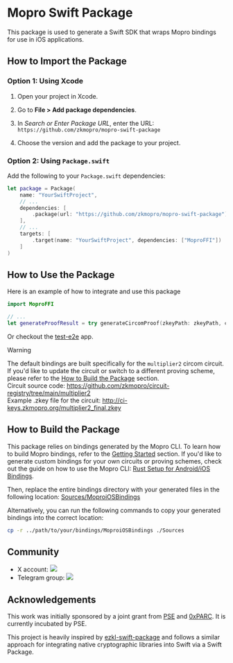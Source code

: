 # Mopro Swift Package

This package is used to generate a Swift SDK that wraps Mopro bindings for use in iOS applications.

## How to Import the Package

### Option 1: Using Xcode

1. Open your project in Xcode.

2. Go to **File > Add package dependencies**.

3. In _Search or Enter Package URL_, enter the URL: `https://github.com/zkmopro/mopro-swift-package`

4. Choose the version and add the package to your project.

### Option 2: Using `Package.swift`

Add the following to your `Package.swift` dependencies:

```swift
let package = Package(
    name: "YourSwiftProject",
    // ...
    dependencies: [
        .package(url: "https://github.com/zkmopro/mopro-swift-package") // Or change to your own URL
    ],
    // ...
    targets: [
        .target(name: "YourSwiftProject", dependencies: ["MoproFFI"])
    ]
)
```

## How to Use the Package

Here is an example of how to integrate and use this package

```swift
import MoproFFI

// ...
let generateProofResult = try generateCircomProof(zkeyPath: zkeyPath, circuitInputs: input_str, proofLib: ProofLib.arkworks)
```

Or checkout the [test-e2e](https://github.com/zkmopro/mopro/blob/793626f32ed34dcde382f5f304c301563126bc9d/test-e2e/ios/mopro-test/ContentView.swift#L90) app.

> [!WARNING]  
> The default bindings are built specifically for the `multiplier2` circom circuit. If you'd like to update the circuit or switch to a different proving scheme, please refer to the [How to Build the Package](#how-to-build-the-package) section.<br/>
> Circuit source code: https://github.com/zkmopro/circuit-registry/tree/main/multiplier2<br/>
> Example .zkey file for the circuit: http://ci-keys.zkmopro.org/multiplier2_final.zkey<br/>

## How to Build the Package

This package relies on bindings generated by the Mopro CLI.
To learn how to build Mopro bindings, refer to the [Getting Started](https://zkmopro.org/docs/getting-started) section.
If you'd like to generate custom bindings for your own circuits or proving schemes, check out the guide on how to use the Mopro CLI: [Rust Setup for Android/iOS Bindings](https://zkmopro.org/docs/setup/rust-setup#setup-any-rust-project).

Then, replace the entire bindings directory with your generated files in the following location: [Sources/MoproiOSBindings](Sources/MoproiOSBindings)

Alternatively, you can run the following commands to copy your generated bindings into the correct location:

```sh
cp -r ../path/to/your/bindings/MoproiOSBindings ./Sources
```

## Community

-   X account: <a href="https://twitter.com/zkmopro"><img src="https://img.shields.io/twitter/follow/zkmopro?style=flat-square&logo=x&label=zkmopro"></a>
-   Telegram group: <a href="https://t.me/zkmopro"><img src="https://img.shields.io/badge/telegram-@zkmopro-blue.svg?style=flat-square&logo=telegram"></a>

## Acknowledgements

This work was initially sponsored by a joint grant from [PSE](https://pse.dev/) and [0xPARC](https://0xparc.org/). It is currently incubated by PSE.

This project is heavily inspired by [ezkl-swift-package](https://github.com/zkonduit/ezkl-swift-package) and follows a similar approach for integrating native cryptographic libraries into Swift via a Swift Package.